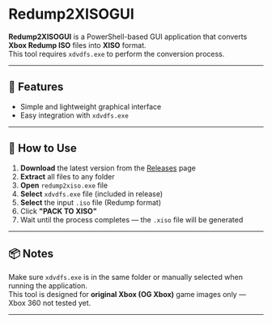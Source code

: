 # Redump2XISOGUI

**Redump2XISOGUI** is a PowerShell-based GUI application that converts **Xbox Redump ISO** files into **XISO** format.  
This tool requires `xdvdfs.exe` to perform the conversion process.

---

## 🚀 Features
- Simple and lightweight graphical interface  
- Easy integration with `xdvdfs.exe`

---

## 🧩 How to Use

1. **Download** the latest version from the [Releases](../../releases/latest) page  
2. **Extract** all files to any folder
3. **Open** `redump2xiso.exe` file
4. **Select** `xdvdfs.exe` file (included in release)  
5. **Select** the input `.iso` file (Redump format)  
6. Click **"PACK TO XISO"**  
7. Wait until the process completes — the `.xiso` file will be generated

---

## 📦 Notes
Make sure `xdvdfs.exe` is in the same folder or manually selected when running the application.  
This tool is designed for **original Xbox (OG Xbox)** game images only — Xbox 360 not tested yet.

---
